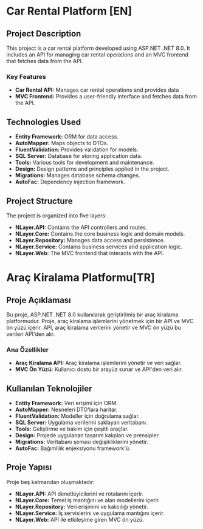 # Car Rental Platform [EN]

## Project Description

This project is a car rental platform developed using ASP.NET .NET 8.0. It includes an API for managing car rental operations and an MVC frontend that fetches data from the API.

### Key Features
- **Car Rental API:** Manages car rental operations and provides data
- **MVC Frontend:** Provides a user-friendly interface and fetches data from the API.

## Technologies Used

- **Entity Framework:** ORM for data access.
- **AutoMapper:** Maps objects to DTOs.
- **FluentValidation:** Provides validation for models.
- **SQL Server:** Database for storing application data.
- **Tools:** Various tools for development and maintenance.
- **Design:** Design patterns and principles applied in the project.
- **Migrations:** Manages database schema changes.
- **AutoFac:** Dependency injection framework.

## Project Structure

The project is organized into five layers:

- **NLayer.API:** Contains the API controllers and routes.
- **NLayer.Core:** Contains the core business logic and domain models.
- **NLayer.Repository:** Manages data access and persistence.
- **NLayer.Service:** Contains business services and application logic.
- **NLayer.Web:** The MVC frontend that interacts with the API.



# Araç Kiralama Platformu[TR]

## Proje Açıklaması

Bu proje, ASP.NET .NET 8.0 kullanılarak geliştirilmiş bir araç kiralama platformudur. Proje, araç kiralama işlemlerini yönetmek için bir API ve MVC ön yüzü içerir. API, araç kiralama verilerini yönetir ve MVC ön yüzü bu verileri API'den alır.

### Ana Özellikler
- **Araç Kiralama API:** Araç kiralama işlemlerini yönetir ve veri sağlar.
- **MVC Ön Yüzü:** Kullanıcı dostu bir arayüz sunar ve API'den veri alır.

## Kullanılan Teknolojiler

- **Entity Framework:** Veri erişimi için ORM.
- **AutoMapper:** Nesneleri DTO'lara haritar.
- **FluentValidation:** Modeller için doğrulama sağlar.
- **SQL Server:** Uygulama verilerini saklayan veritabanı.
- **Tools:** Geliştirme ve bakım için çeşitli araçlar.
- **Design:** Projede uygulanan tasarım kalıpları ve prensipler.
- **Migrations:** Veritabanı şeması değişikliklerini yönetir.
- **AutoFac:** Bağımlılık enjeksiyonu framework'ü.

## Proje Yapısı

Proje beş katmandan oluşmaktadır:

- **NLayer.API:** API denetleyicilerini ve rotalarını içerir.
- **NLayer.Core:** Temel iş mantığını ve alan modellerini içerir.
- **NLayer.Repository:** Veri erişimini ve kalıcılığı yönetir.
- **NLayer.Service:** İş servislerini ve uygulama mantığını içerir.
- **NLayer.Web:** API ile etkileşime giren MVC ön yüzü.

